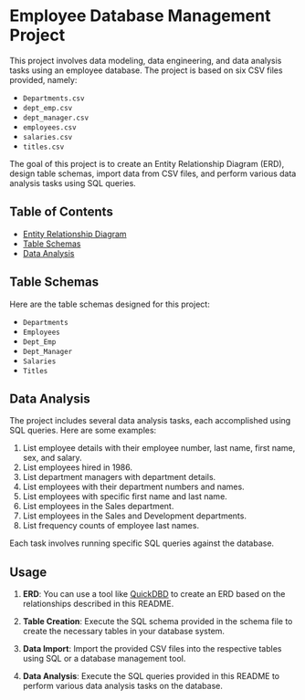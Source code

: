 
# Employee Database Management Project

This project involves data modeling, data engineering, and data analysis tasks using an employee database. The project is based on six CSV files provided, namely:

- `Departments.csv`
- `dept_emp.csv`
- `dept_manager.csv`
- `employees.csv`
- `salaries.csv`
- `titles.csv`

The goal of this project is to create an Entity Relationship Diagram (ERD), design table schemas, import data from CSV files, and perform various data analysis tasks using SQL queries.

## Table of Contents

- [Entity Relationship Diagram](#entity-relationship-diagram)
- [Table Schemas](#table-schemas)
- [Data Analysis](#data-analysis)


## Table Schemas

Here are the table schemas designed for this project:

- `Departments`
- `Employees`
- `Dept_Emp`
- `Dept_Manager`
- `Salaries`
- `Titles`

## Data Analysis

The project includes several data analysis tasks, each accomplished using SQL queries. Here are some examples:

1. List employee details with their employee number, last name, first name, sex, and salary.
2. List employees hired in 1986.
3. List department managers with department details.
4. List employees with their department numbers and names.
5. List employees with specific first name and last name.
6. List employees in the Sales department.
7. List employees in the Sales and Development departments.
8. List frequency counts of employee last names.

Each task involves running specific SQL queries against the database.

## Usage

1. **ERD**: You can use a tool like [QuickDBD](https://www.quickdatabasediagrams.com/) to create an ERD based on the relationships described in this README.

2. **Table Creation**: Execute the SQL schema provided in the schema file to create the necessary tables in your database system.

3. **Data Import**: Import the provided CSV files into the respective tables using SQL or a database management tool.

4. **Data Analysis**: Execute the SQL queries provided in this README to perform various data analysis tasks on the database.
